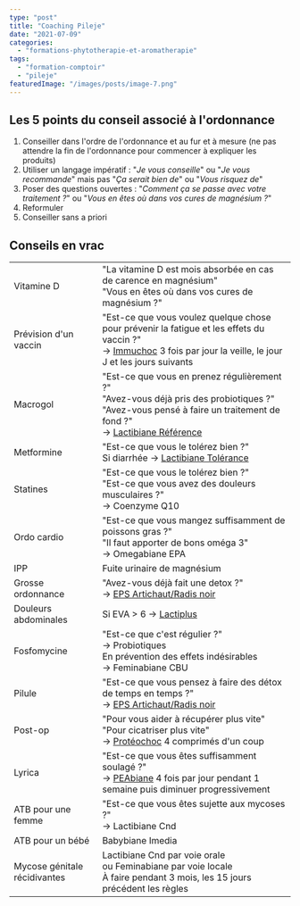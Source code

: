 ```yaml
---
type: "post"
title: "Coaching Pileje"
date: "2021-07-09"
categories:
  - "formations-phytotherapie-et-aromatherapie"
tags:
  - "formation-comptoir"
  - "pileje"
featuredImage: "/images/posts/image-7.png"
---
```


## Les 5 points du conseil associé à l'ordonnance

1. Conseiller dans l'ordre de l'ordonnance et au fur et à mesure (ne pas attendre la fin de l'ordonnance pour commencer à expliquer les produits)
2. Utiliser un langage impératif : "_Je vous conseille_" ou "_Je vous recommande_" mais pas "_Ça serait bien de_" ou "_Vous risquez de_"
3. Poser des questions ouvertes : "_Comment ça se passe avec votre traitement ?_" ou "_Vous en êtes où dans vos cures de magnésium ?_"
4. Reformuler
5. Conseiller sans a priori

## Conseils en vrac

<table><tbody><tr><td>Vitamine D</td><td>"La vitamine D est mois absorbée en cas de carence en magnésium"<br>"Vous en êtes où dans vos cures de magnésium ?"</td></tr><tr><td>Prévision d'un vaccin</td><td>"Est-ce que vous voulez quelque chose pour prévenir la fatigue et les effets du vaccin ?"<br>-&gt; <a href="https://pharmacie.marionetmarin.fr/produit/immuchoc/" data-type="produit" data-id="3166">Immuchoc</a> 3 fois par jour la veille, le jour J et les jours suivants</td></tr><tr><td>Macrogol</td><td>"Est-ce que vous en prenez régulièrement ?"<br>"Avez-vous déjà pris des probiotiques ?"<br>"Avez-vous pensé à faire un traitement de fond ?"<br>-&gt; <a href="https://pharmacie.marionetmarin.fr/produit/lactibiane-reference/" data-type="produit" data-id="2533">Lactibiane Référence</a></td></tr><tr><td>Metformine</td><td>"Est-ce que vous le tolérez bien ?"<br>Si diarrhée -&gt; <a href="https://pharmacie.marionetmarin.fr/produit/lactibiane-tolerance/" data-type="produit" data-id="2531">Lactibiane Tolérance</a></td></tr><tr><td>Statines</td><td>"Est-ce que vous le tolérez bien ?"<br>"Est-ce que vous avez des douleurs musculaires ?"<br>-&gt; Coenzyme Q10</td></tr><tr><td>Ordo cardio</td><td>"Est-ce que vous mangez suffisamment de poissons gras ?"<br>"Il faut apporter de bons oméga 3"<br>-&gt; Omegabiane EPA</td></tr><tr><td>IPP</td><td>Fuite urinaire de magnésium</td></tr><tr><td>Grosse ordonnance</td><td>"Avez-vous déjà fait une detox ?"<br>-&gt; <a href="https://pharmacie.marionetmarin.fr/produit/eps-artichaut-radis-noir/" data-type="produit" data-id="3043">EPS Artichaut/Radis noir</a></td></tr><tr><td>Douleurs abdominales</td><td>Si EVA &gt; 6 -&gt; <a href="https://pharmacie.marionetmarin.fr/produit/lactiplus/" data-type="produit" data-id="2529">Lactiplus</a></td></tr><tr><td>Fosfomycine</td><td>"Est-ce que c'est régulier ?"<br>-&gt; Probiotiques<br>En prévention des effets indésirables<br>-&gt; Feminabiane CBU</td></tr><tr><td>Pilule</td><td>"Est-ce que vous pensez à faire des détox de temps en temps ?"<br>-&gt; <a href="https://pharmacie.marionetmarin.fr/produit/eps-artichaut-radis-noir/" data-type="produit" data-id="3043">EPS Artichaut/Radis noir</a></td></tr><tr><td>Post-op</td><td>"Pour vous aider à récupérer plus vite"<br>"Pour cicatriser plus vite"<br>-&gt; <a href="https://pharmacie.marionetmarin.fr/produit/proteochoc/" data-type="produit" data-id="3168">Protéochoc</a> 4 comprimés d'un coup</td></tr><tr><td>Lyrica</td><td>"Est-ce que vous êtes suffisamment soulagé ?"<br>-&gt; <a href="https://pharmacie.marionetmarin.fr/produit/peabiane/" data-type="produit" data-id="3284">PEAbiane</a> 4 fois par jour pendant 1 semaine puis diminuer progressivement</td></tr><tr><td>ATB pour une femme</td><td>"Est-ce que vous êtes sujette aux mycoses ?"<br>-&gt; Lactibiane Cnd</td></tr><tr><td>ATB pour un bébé</td><td>Babybiane Imedia</td></tr><tr><td>Mycose génitale récidivantes</td><td>Lactibiane Cnd par voie orale<br>ou Feminabiane par voie locale<br>À faire pendant 3 mois, les 15 jours précédent les règles</td></tr></tbody></table>
